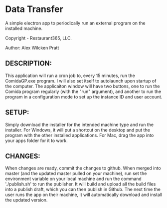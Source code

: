 # Data Transfer

A simple electron app to periodically run an external program on the installed machine.

Copyright - Restaurant365, LLC.

Author: Alex Wilcken Pratt


## DESCRIPTION:

This application will run a cron job to, every 15 minutes, run the ComidaGP.exe program. I will also set itself to autolaunch upon startup of the computer. The applicaiton window will have two buttons, one to run the Comida program regularly (with the "run" argument), and another to run the program in a configuration mode to set up the instance ID and user account.

## SETUP:

Simply download the installer for the intended machine type and run the installer. For Windows, it will put a shortcut on the desktop and put the program with the other installed applications. For Mac, drag the app into your apps folder for it to work.

## CHANGES:

When changes are ready, commit the changes to github. When merged into master (and the updated master pulled on your machine), run set the environment variable on your local machine and run the command './publish.sh' to run the publisher. It will build and upload all the build files into a publish draft, which you can then publish in Github. The next time the user runs the app on their machine, it will automatically download and install the updated version.